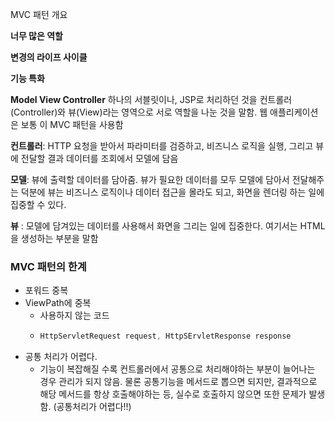 MVC 패턴 개요

**너무 많은 역할**

**변경의 라이프 사이클**

**기능 특화**

**Model View Controller**
하나의 서블릿이나, JSP로 처리하던 것을 컨트롤러(Controller)와 뷰(View)라는 영역으로
서로 역할을 나눈 것을 말함. 웹 애플리케이션은 보통 이 MVC 패턴을 사용함

**컨트롤러**: HTTP 요청을 받아서 파라미터를 검증하고, 비즈니스 로직을 실행, 그리고 뷰에 전달할 결과 데이터를 조회에서 모델에 담음

**모델**: 뷰에 출력할 데이터를 담아줌. 뷰가 필요한 데이터를 모두   모델에 담아서 전달해주는 덕분에 뷰는 
비즈니스 로직이나 데이터 접근을 몰라도 되고, 화면을 렌더링 하는 일에 집중할 수 있다.

**뷰** : 모델에 담겨있는 데이터를 사용해서 화면을 그리는 일에 집중한다. 여기서는 HTML을 생성하는 부분을 말함


### MVC 패턴의 한계
* 포워드 중복
* ViewPath에 중복
  * 사용하지 않는 코드
  * ```java
    HttpServletRequest request, HttpSErvletResponse response
    ```
* 공통 처리가 어렵다.
  * 기능이 복잡해질 수록 컨트롤러에서 공통으로 처리해야하는 부분이 늘어나는 경우 관리가 되지 않음. 물론 공통기능을 메서드로 뽑으면 되지만, 결과적으로 
  해당 메서드를 항상 호출해야하는 등, 실수로 호출하지 않으면 또한 문제가 발생함. (공통처리가 어렵다!!)